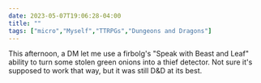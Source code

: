 ---date: 2023-05-07T19:06:28-04:00title: ""tags: ["micro","Myself","TTRPGs","Dungeons and Dragons"]---This afternoon, a DM let me use a firbolg's "Speak with Beast and Leaf" ability to turn some stolen green onions into a thief detector. Not sure it's supposed to work that way, but it was still D&D at its best.